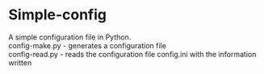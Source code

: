 # Simple-config
A simple configuration file in Python.    
config-make.py - generates a configuration file   
config-read.py - reads the configuration file config.ini with the information written
